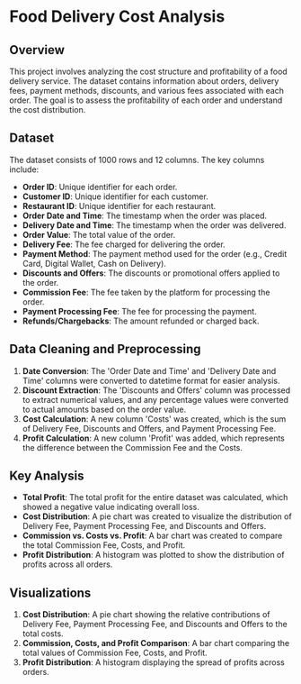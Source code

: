 # Food Delivery Cost Analysis

## Overview

This project involves analyzing the cost structure and profitability of a food delivery service. The dataset contains information about orders, delivery fees, payment methods, discounts, and various fees associated with each order. The goal is to assess the profitability of each order and understand the cost distribution.

## Dataset

The dataset consists of 1000 rows and 12 columns. The key columns include:

- **Order ID**: Unique identifier for each order.
- **Customer ID**: Unique identifier for each customer.
- **Restaurant ID**: Unique identifier for each restaurant.
- **Order Date and Time**: The timestamp when the order was placed.
- **Delivery Date and Time**: The timestamp when the order was delivered.
- **Order Value**: The total value of the order.
- **Delivery Fee**: The fee charged for delivering the order.
- **Payment Method**: The payment method used for the order (e.g., Credit Card, Digital Wallet, Cash on Delivery).
- **Discounts and Offers**: The discounts or promotional offers applied to the order.
- **Commission Fee**: The fee taken by the platform for processing the order.
- **Payment Processing Fee**: The fee for processing the payment.
- **Refunds/Chargebacks**: The amount refunded or charged back.

## Data Cleaning and Preprocessing

1. **Date Conversion**: The 'Order Date and Time' and 'Delivery Date and Time' columns were converted to datetime format for easier analysis.
2. **Discount Extraction**: The 'Discounts and Offers' column was processed to extract numerical values, and any percentage values were converted to actual amounts based on the order value.
3. **Cost Calculation**: A new column 'Costs' was created, which is the sum of Delivery Fee, Discounts and Offers, and Payment Processing Fee.
4. **Profit Calculation**: A new column 'Profit' was added, which represents the difference between the Commission Fee and the Costs.

## Key Analysis

- **Total Profit**: The total profit for the entire dataset was calculated, which showed a negative value indicating overall loss.
- **Cost Distribution**: A pie chart was created to visualize the distribution of Delivery Fee, Payment Processing Fee, and Discounts and Offers.
- **Commission vs. Costs vs. Profit**: A bar chart was created to compare the total Commission Fee, Costs, and Profit.
- **Profit Distribution**: A histogram was plotted to show the distribution of profits across all orders.

## Visualizations

1. **Cost Distribution**: A pie chart showing the relative contributions of Delivery Fee, Payment Processing Fee, and Discounts and Offers to the total costs.
2. **Commission, Costs, and Profit Comparison**: A bar chart comparing the total values of Commission Fee, Costs, and Profit.
3. **Profit Distribution**: A histogram displaying the spread of profits across orders.
